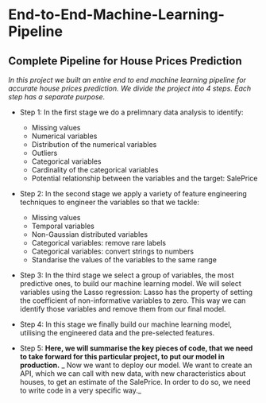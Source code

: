 # End-to-End-Machine-Learning-Pipeline #

## Complete Pipeline for House Prices Prediction ##

_In this project we built an entire end to end machine learning pipeline for accurate house prices prediction. We divide the project into 4 steps. Each step has a separate purpose._

* Step 1: In the first stage we do a prelimnary data analysis to identify:
  * Missing values
  * Numerical variables
  * Distribution of the numerical variables
  * Outliers
  * Categorical variables
  * Cardinality of the categorical variables
  * Potential relationship between the variables and the target: SalePrice
  
* Step 2: In the second stage we apply a variety of feature engineering techniques to engineer the variables so that we tackle:
   * Missing values
   * Temporal variables
   * Non-Gaussian distributed variables
   * Categorical variables: remove rare labels
   * Categorical variables: convert strings to numbers
   * Standarise the values of the variables to the same range
   
* Step 3: In the third stage we select a group of variables, the most predictive ones, to build our machine learning model. We will select variables using the Lasso regression: Lasso has the property of setting the coefficient of non-informative variables to zero. This way we can identify those variables and remove them from our final model.
 
* Step 4: In this stage we finally build our machine learning model, utilising the engineered data and the pre-selected features.

* Step 5: **Here, we will summarise the key pieces of code, that we need to take forward for this particular project, to put our model in production.**
_ Now we want to deploy our model. We want to create an API, which we can call with new data, with new characteristics about houses, to get an estimate of the SalePrice. In order to do so, we need to write code in a very specific way._
   
   
 
